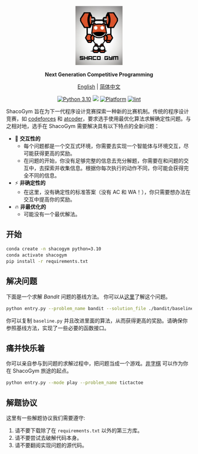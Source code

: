 
<div align="center">
  <img src="assets/logo.png" width=128></img>
  <p><strong>Next Generation Competitive Programming</strong></p>

[English](README.md) | [简体中文](README_ZH-CN.md)

[![Python 3.10](https://shields.io/badge/python-3.10-blue.svg)](https://www.python.org/downloads/release/python-3109/)
[<img src="https://img.shields.io/badge/license-MIT-blue">](https://github.com/PurePassersBy/ShacoGym)
[![Platform](https://img.shields.io/badge/platform-windows%20%7C%20macos%20%7C%20linux-lightgrey)](https://github.com/PurePassersBy/ShacoGym)
[![lint](https://github.com/PurePassersBy/ShacoGym/actions/workflows/flake8_lint.yml/badge.svg)](https://github.com/PurePassersBy/ShacoGym/actions/workflows/flake8_lint.yml)
</div>


ShacoGym 旨在为下一代程序设计竞赛探索一种新的比赛机制。传统的程序设计竞赛，如 [codeforces](https://codeforces.com/) 和 [atcoder](https://atcoder.jp/)，要求选手使用最优化算法求解确定性问题。与之相对地，选手在 ShacoGym 需要解决具有以下特点的全新问题：

- :rainbow: **交互性的**
    - 每个问题都是一个交互式环境，你需要去实现一个智能体与环境交互，尽可能获得更高的奖励。
    - 在问题的开始，你没有足够完整的信息去充分解题，你需要在和问题的交互中，去探索并收集信息。根据你每次执行的动作不同，你可能会获得完全不同的信息。
- :zap: **非确定性的**
    - 在这里，没有确定性的标准答案（没有 AC 和 WA！），你只需要想办法在交互中提高你的奖励。
- :fire: **非最优化的**
    - 可能没有一个最优解法。


## 开始

```bash
conda create -n shacogym python=3.10
conda activate shacogym
pip install -r requirements.txt
```

## 解决问题

下面是一个求解 *Bandit* 问题的基线方法。 你可以从[这里](gym/problems/bandit/bandit.md)了解这个问题。

```bash
python entry.py --problem_name bandit --solution_file ./bandit/baseline.py
```

你可以复制 `baseline.py` 并且改进里面的算法，从而获得更高的奖励。请确保你参照基线方法，实现了一些必要的函数接口。

## 痛并快乐着

你可以亲自参与到问题的求解过程中，把问题当成一个游戏。[井字棋](gym/problems/tictactoe/tictactoe.md) 可以作为你在 ShacoGym 旅途的起点。

```bash
python entry.py --mode play --problem_name tictactoe
```

## 解题协议

这里有一些解题协议我们需要遵守:
1. 请不要下载除了在 `requirements.txt` 以外的第三方库。
2. 请不要尝试去破解代码本身。
3. 请不要翻阅实现问题的源代码。
